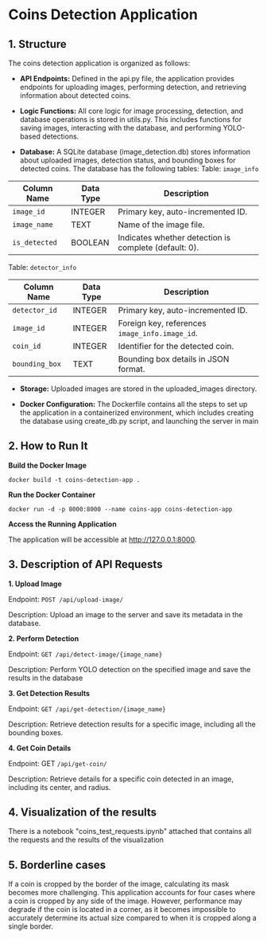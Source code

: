 # Coins Detection Application

## 1. Structure

The coins detection application is organized as follows:

- **API Endpoints:** Defined in the api.py file, the application provides endpoints for uploading images, performing detection, and retrieving information about detected coins.

- **Logic Functions:** All core logic for image processing, detection, and database operations is stored in utils.py. This includes functions for saving images, interacting with the database, and performing YOLO-based detections.

- **Database:** A SQLite database (image_detection.db) stores information about uploaded images, detection status, and bounding boxes for detected coins. The database has the following tables:
Table: `image_info`

| Column Name | Data Type | Description                        |
|-------------|-----------|------------------------------------|
| `image_id`  | INTEGER   | Primary key, auto-incremented ID. |
| `image_name`| TEXT      | Name of the image file.           |
| `is_detected` | BOOLEAN | Indicates whether detection is complete (default: 0). |

Table: `detector_info`

| Column Name    | Data Type | Description                                     |
|----------------|-----------|-------------------------------------------------|
| `detector_id`  | INTEGER   | Primary key, auto-incremented ID.              |
| `image_id`     | INTEGER   | Foreign key, references `image_info.image_id`. |
| `coin_id`      | INTEGER   | Identifier for the detected coin.              |
| `bounding_box` | TEXT      | Bounding box details in JSON format.           |

- **Storage:** Uploaded images are stored in the uploaded_images directory.

- **Docker Configuration:** The Dockerfile contains all the steps to set up the application in a containerized environment, which includes creating the database using create_db.py script, and launching the server in main

## 2. How to Run It

**Build the Docker Image**

`docker build -t coins-detection-app .`

**Run the Docker Container**

`docker run -d -p 8000:8000 --name coins-app coins-detection-app`

**Access the Running Application**

The application will be accessible at http://127.0.0.1:8000.

## 3. Description of API Requests

**1. Upload Image**

Endpoint: `POST /api/upload-image/`

Description: Upload an image to the server and save its metadata in the database.

**2. Perform Detection**

Endpoint: `GET /api/detect-image/{image_name}`

Description: Perform YOLO detection on the specified image and save the results in the database

**3. Get Detection Results**

Endpoint: `GET /api/get-detection/{image_name}`

Description: Retrieve detection results for a specific image, including all the bounding boxes.

**4. Get Coin Details**

Endpoint: GET `/api/get-coin/`

Description: Retrieve details for a specific coin detected in an image, including its center, and radius.

## 4. Visualization of the results

There is a notebook "coins_test_requests.ipynb" attached that contains all the requests and the results of the visualization

## 5. Borderline cases

If a coin is cropped by the border of the image, calculating its mask becomes more challenging. This application accounts for four cases where a coin is cropped by any side of the image. However, performance may degrade if the coin is located in a corner, as it becomes impossible to accurately determine its actual size compared to when it is cropped along a single border.
